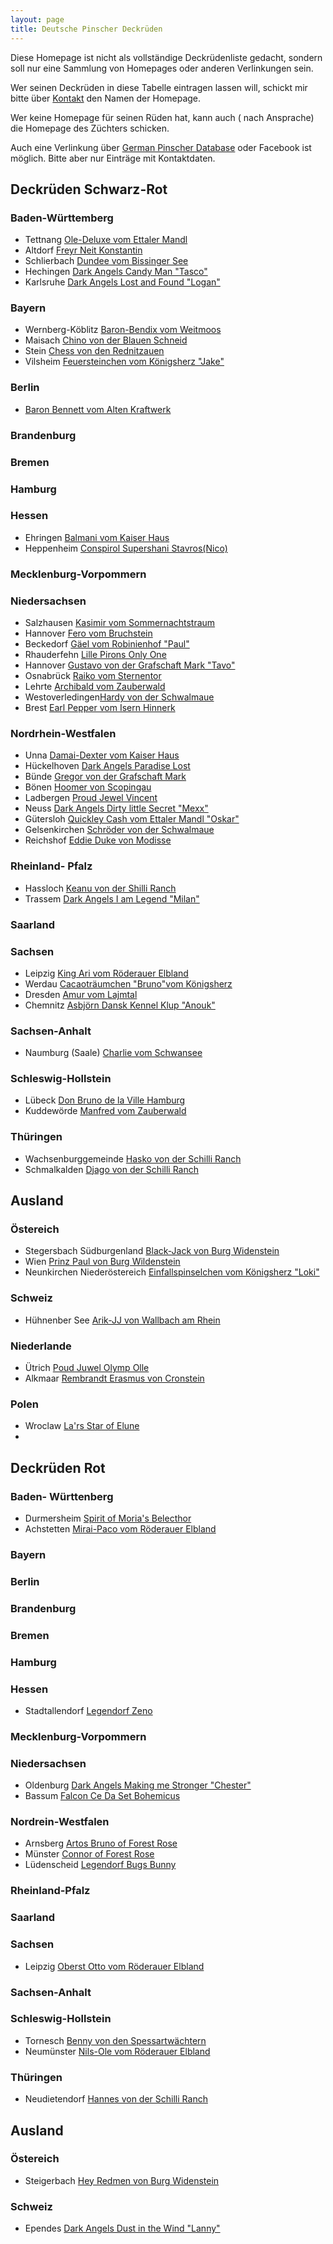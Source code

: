 ```yaml
---
layout: page
title: Deutsche Pinscher Deckrüden
---
```


Diese Homepage ist nicht als vollständige Deckrüdenliste gedacht, sondern soll nur eine Sammlung von Homepages oder anderen Verlinkungen sein.

Wer seinen Deckrüden in diese Tabelle eintragen lassen will, schickt mir bitte über [Kontakt](mailto:deutschepinscherdeckrueden@gmail.com) den Namen der Homepage. 

Wer keine Homepage für seinen Rüden hat, kann auch ( nach Ansprache) die Homepage des Züchters schicken.

Auch eine Verlinkung über [German Pinscher Database](https://pedigreedatabaseonline.com/germanpinscher/de/) oder Facebook ist möglich. Bitte aber nur Einträge mit Kontaktdaten.



## Deckrüden Schwarz-Rot

### Baden-Württemberg
  
- Tettnang    [Ole-Deluxe vom Ettaler Mandl](http://www.ole-deluxe.de/)
- Altdorf     [Freyr Neit Konstantin](http://www.haller-barnabas.de/)
- Schlierbach [Dundee vom Bissinger See](http://www.pinscher-vom-bissinger-see.de/Deckrueden/)
- Hechingen   [Dark Angels Candy Man "Tasco"](https://pedigreedatabaseonline.com/germanpinscher/de/Dark-Angels-Candy-Man/pedigree/8379/i)
- Karlsruhe   [Dark Angels Lost and Found "Logan"](https://dark-angels-lost-and-found.jimdosite.com/)

### Bayern

- Wernberg-Köblitz [Baron-Bendix vom Weitmoos](https://www.baron-bendix.de)
- Maisach          [Chino von der Blauen Schneid](https://chino-von-der-blauen-schneid.jimdosite.com/)
- Stein            [Chess von den Rednitzauen](https://pedigreedatabaseonline.com/germanpinscher/de/Chess-von-den-Rednitzauen/pedigree/5930/i)
- Vilsheim [Feuersteinchen vom Königsherz "Jake"](https://pedigreedatabaseonline.com/germanpinscher/de/Feuersteinchen-vom-K%C3%B6nigsherz/pedigree/13236/i)

### Berlin

- [Baron Bennett vom Alten Kraftwerk](https://baron-bennett.jimdofree.com/)

### Brandenburg

### Bremen

### Hamburg

### Hessen

- Ehringen [Balmani vom Kaiser Haus](https://www.topdogs.pro/zucht/deckr%C3%BCden/balmani-v-kaiser-haus/)
- Heppenheim [Conspirol Supershani Stavros(Nico)](https://www.deutsche-pinscher.com/deckr%C3%BCden/nico/?fbclid=IwAR39xe-es3vl8kJlIoekhO4gmJhQ-4uAmJL7mIxkSD5tYcYCfFNvZMEM1Ug)

### Mecklenburg-Vorpommern

### Niedersachsen

- Salzhausen [Kasimir vom Sommernachtstraum](https://pinscher-vom-stiepelsberg.de/hunde/kasimir/)
- Hannover [Fero vom Bruchstein](http://www.fero-vom-bruchstein.de/)
- Beckedorf  [Gäel vom Robinienhof "Paul"](http://gaeelvomrobinienhof.de/)
- Rhauderfehn [Lille Pirons Only One](https://pedigreedatabaseonline.com/germanpinscher/de/Lilla-Pir%C3%B6ns-Only-One/pedigree/5405/i)
- Hannover  [Gustavo von der Grafschaft Mark "Tavo"](http://www.pinscher-zwerge.de/14.html)
- Osnabrück [Raiko vom Sternentor](http://www.raiko-vom-sternentor.de/index.html)
- Lehrte   [Archibald vom Zauberwald](https://www.pinschervomzauberwald.de/deckr%C3%BCden/)
- Westoverledingen[Hardy von der Schwalmaue](https://hardy-von-der-schwalmaue.jimdofree.com/)
- Brest [Earl Pepper vom Isern Hinnerk](https://mbannas.wixsite.com/vomisernhinnerk/deckr%C3%BCde)

### Nordrhein-Westfalen

- Unna [Damai-Dexter vom Kaiser Haus](https://www.damai-dexter-vom-kaiser-haus.de)
- Hückelhoven [Dark Angels Paradise Lost](https://www.facebook.com/DeckruedeDeutscherPinscher)
- Bünde [Gregor von der Grafschaft Mark](https://gregor-vdgm.wixsite.com/gregor-vdgm)
- Bönen [Hoomer von Scopingau](https://deutscher-pinscher-hoomer-von-scopingau.jimdosite.com/)
- Ladbergen  [Proud Jewel Vincent](https://jesko-dp.de)
- Neuss [Dark Angels Dirty little Secret "Mexx"](https://pedigreedatabaseonline.com/germanpinscher/de/Dark-Angels-Dirty-Little-Secret/pedigree/6375/i)
- Gütersloh [Quickley Cash vom Ettaler Mandl "Oskar"](https://www.markuslange.info/)
- Gelsenkirchen [Schröder von der Schwalmaue](https://www.deutsche-pinscher-von-der-schwalmaue.de/schroeder.html)
- Reichshof [Eddie Duke von Modisse](https://pedigreedatabaseonline.com/germanpinscher/de/Eddie-Duke-von-Modisse/pedigree/17801/i)

### Rheinland- Pfalz

- Hassloch [Keanu von der Shilli Ranch](https://keanuvonderschilliranch.jimdofree.com/)
- Trassem [Dark Angels I am Legend "Milan"](https://www.facebook.com/Dark-Angels-I-am-Legend-Deckr%C3%BCde-Deutscher-Pinscher-106280327555849)

### Saarland

### Sachsen

- Leipzig [King Ari vom Röderauer Elbland](https://www.deutscher-pinscher-king-ari.de/oberst-otto/)
- Werdau [Cacaoträumchen "Bruno"vom Königsherz](https://deutscher-pinscher-koenigsherz.jimdofree.com/)
- Dresden [Amur vom Lajmtal](http://deutscherpinscher-dresden.de/)
- Chemnitz [Asbjörn Dansk Kennel Klup "Anouk"](https://www.facebook.com/AsbjoernDP/)

### Sachsen-Anhalt

- Naumburg (Saale) [Charlie vom Schwansee](https://charlievomschwansee.jimdofree.com/)

### Schleswig-Hollstein

- Lübeck [Don Bruno de la Ville Hamburg](http://www.pinscher-hamburg.de/zuchtrüden/don-bruno/)
- Kuddewörde [Manfred vom Zauberwald](https://www.pinschervomzauberwald.de/deckr%C3%BCden/)

### Thüringen

- Wachsenburggemeinde [Hasko von der Schilli Ranch](https://pedigreedatabaseonline.com/germanpinscher/de/Hasko-von-der-Schilli-Ranch/pedigree/15237/i)
- Schmalkalden [Djago von der Schilli Ranch](https://pedigreedatabaseonline.com/germanpinscher/de/Djago-von-der-Schilli-Ranch/pedigree/9563/i)

## Ausland

### Östereich

- Stegersbach Südburgenland [Black-Jack von Burg Widenstein](https://peterschils.jimdofree.com/)
-  Wien [Prinz Paul von Burg Wildenstein](https://pinscher-burgwildenstein.jimdofree.com/)
-  Neunkirchen Niederöstereich [Einfallspinselchen vom Königsherz "Loki"](https://www.schnauzer-pinscherklub.at/essential_grid/einfallspinselchen-vom-koenigsherz/)

### Schweiz

- Hühnenber See [Arik-JJ von Wallbach am Rhein](https://deutscherpinscherjj.jimdosite.com/)


### Niederlande

- Ütrich [Poud Juwel Olymp Olle](https://pedigreedatabaseonline.com/germanpinscher/de/Proud-Jewel-Olymp-Olle/pedigree/8618/i)
- Alkmaar [Rembrandt Erasmus von Cronstein](https://pedigreedatabaseonline.com/germanpinscher/de/Rembrandt-Erasmus-von-Cronestein/pedigree/3728/i)

### Polen

- Wroclaw [La'rs Star of Elune](http://deutscher-pinscher.pl)
- 








## Deckrüden Rot

### Baden- Württenberg
- Durmersheim [Spirit of Moria's Belecthor](https://www.baeretriewers-pinscher.de/unsere-hunde/spirit-of-moria-s-belecthor/)
- Achstetten [Mirai-Paco vom Röderauer Elbland](https://deutscherpinscher.wixsite.com/zuchtruede)

### Bayern

### Berlin

### Brandenburg

### Bremen

### Hamburg

### Hessen
- Stadtallendorf [Legendorf Zeno]( http://dobinet.de/Zeno/)

### Mecklenburg-Vorpommern

### Niedersachsen
- Oldenburg [Dark Angels Making me Stronger "Chester"](https://www.dark-angels-making-me-stronger.de)
- Bassum [Falcon Ce Da Set Bohemicus](https://www.falconcedasetbohemicus.de/)

### Nordrein-Westfalen
- Arnsberg [Artos Bruno of Forest Rose](https://pedigreedatabaseonline.com/germanpinscher/de/Artos-Bruno-of-Forest-Rose/pedigree/11912/i)
- Münster [Connor of Forest Rose](https://pedigreedatabaseonline.com/germanpinscher/de/Conner-of-Forest-Rose/pedigree/14895/i)
- Lüdenscheid [Legendorf Bugs Bunny](https://legendorf-bugs-bunny.beepworld.de/)

### Rheinland-Pfalz

### Saarland

### Sachsen
- Leipzig [Oberst Otto vom Röderauer Elbland](https://www.deutscher-pinscher-king-ari.de/oberst-otto/)

### Sachsen-Anhalt

### Schleswig-Hollstein
- Tornesch [Benny von den Spessartwächtern](https://bennyvondenspessartwaechtern.jimdofree.com/)
- Neumünster [Nils-Ole vom Röderauer Elbland](http://www.pinscher-vom-suenderbek.de/)

### Thüringen
- Neudietendorf [Hannes von der Schilli Ranch](https://pedigreedatabaseonline.com/germanpinscher/de/Hannes-von-der-Schilli-Ranch/pedigree/9554/i)

## Ausland

### Östereich
- Steigerbach [Hey Redmen von Burg Widenstein](https://peterschils.jimdofree.com/) 

### Schweiz
- Ependes [Dark Angels Dust in the Wind "Lanny"](https://www.schnauzer-pinscherclub.ch/deutsche-pinscher-1.html)

